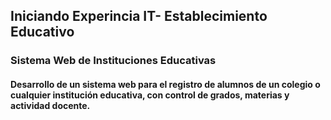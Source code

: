 ## Iniciando Experincia IT- Establecimiento Educativo

### Sistema Web de Instituciones Educativas

#### Desarrollo de un sistema web para el registro de alumnos de un colegio o cualquier institución educativa, con control de grados, materias y actividad docente.
